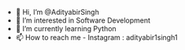 - 👋 Hi, I’m @AdityabirSingh
- 👀 I’m interested in Software Development
- 🌱 I’m currently learning Python
- 📫 How to reach me - Instagram : adityabir1singh1

<!---
AdityabirSingh/AdityabirSingh is a ✨ special ✨ repository because its `README.md` (this file) appears on your GitHub profile.
You can click the Preview link to take a look at your changes.
--->

